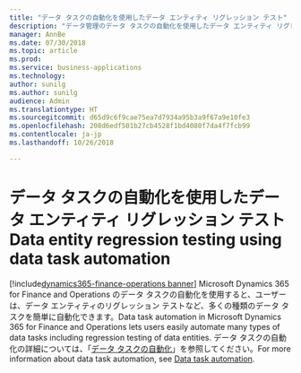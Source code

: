 ```yaml
---
title: "データ タスクの自動化を使用したデータ エンティティ リグレッション テスト"
description: "データ管理のデータ タスクの自動化を使用したデータ エンティティ リグレッション テスト"
manager: AnnBe
ms.date: 07/30/2018
ms.topic: article
ms.prod: 
ms.service: business-applications
ms.technology: 
author: sunilg
ms.author: sunilg
audience: Admin
ms.translationtype: HT
ms.sourcegitcommit: d65d9c6f9cae75ea7d7934a95b3a9f67a9e10fe3
ms.openlocfilehash: 208d6edf501b27cb4528f1bd4080f7da4f7fcb99
ms.contentlocale: ja-jp
ms.lasthandoff: 10/26/2018

---
```




#  <a name="data-entity-regression-testing-using-data-task-automation"></a><span data-ttu-id="d8332-103">データ タスクの自動化を使用したデータ エンティティ リグレッション テスト</span><span class="sxs-lookup"><span data-stu-id="d8332-103">Data entity regression testing using data task automation</span></span> 

[!include[dynamics365-finance-operations banner](../includes/dynamics365-finance-operations.md)]
<span data-ttu-id="d8332-104">Microsoft Dynamics 365 for Finance and Operations のデータ タスクの自動化を使用すると、ユーザーは、データ エンティティのリグレッション テストなど、多くの種類のデータ タスクを簡単に自動化できます。</span><span class="sxs-lookup"><span data-stu-id="d8332-104">Data task automation in Microsoft Dynamics 365 for Finance and Operations lets users easily automate many types of data tasks including regression testing of data entities.</span></span> <span data-ttu-id="d8332-105">データ タスクの自動化の詳細については、「[データ タスクの自動化](https://docs.microsoft.com/en-us/dynamics365/unified-operations/dev-itpro/data-entities/data-task-automation)」を参照してください。</span><span class="sxs-lookup"><span data-stu-id="d8332-105">For more information about data task automation, see [Data task automation](https://docs.microsoft.com/en-us/dynamics365/unified-operations/dev-itpro/data-entities/data-task-automation).</span></span>



